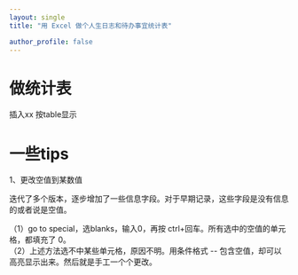 ```yaml
---
layout: single
title: "用 Excel 做个人生日志和待办事宜统计表"

author_profile: false
---
```


# 做统计表

插入xx
按table显示

# 一些tips

1、更改空值到某数值

迭代了多个版本，逐步增加了一些信息字段。对于早期记录，这些字段是没有信息的或者说是空值。

（1）go to special，选blanks，输入0，再按 ctrl+回车。所有选中的空值的单元格，都填充了 0。<br/>
（2）上述方法选不中某些单元格，原因不明。用条件格式 -- 包含空值，却可以高亮显示出来。然后就是手工一个个更改。

